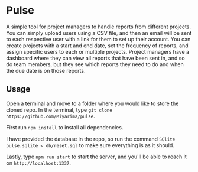 # Pulse

A simple tool for project managers to handle reports from different projects. You can simply upload users using a CSV file, and then an email will be sent to each respective user with a link for them to set up their account.
You can create projects with a start and end date, set the frequency of reports, and assign specific users to each or multiple projects. Project managers have a dashboard where they can view all reports that have been sent in, and so do team members, but they see which reports they need to do and when the due date is on those reports.

## Usage

Open a terminal and move to a folder where you would like to store the cloned repo. In the terminal, type `git clone https://github.com/Miyarima/pulse`.

First run `npm install` to install all dependencies.

I have provided the database in the repo, so run the command `SQlite pulse.sqlite < db/reset.sql` to make sure everything is as it should.

Lastly, type `npm run start` to start the server, and you'll be able to reach it on `http://localhost:1337`.
